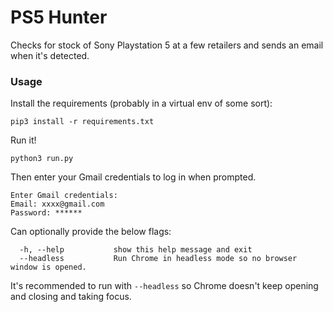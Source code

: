 # PS5 Hunter

Checks for stock of Sony Playstation 5 at a few retailers and sends an email when it's detected.

### Usage
Install the requirements (probably in a virtual env of some sort):
```
pip3 install -r requirements.txt
```

Run it!
```
python3 run.py
```

Then enter your Gmail credentials to log in when prompted.
```
Enter Gmail credentials:
Email: xxxx@gmail.com
Password: ******
```

Can optionally provide the below flags:
```
  -h, --help           show this help message and exit
  --headless           Run Chrome in headless mode so no browser window is opened.
```

It's recommended to run with `--headless` so Chrome doesn't keep opening and closing and taking focus.
